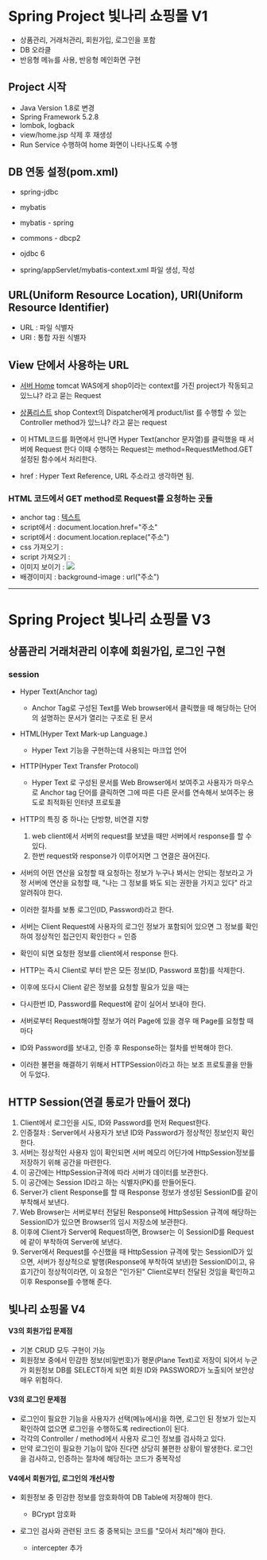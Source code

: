 # Spring Project 빛나리 쇼핑몰 V1
* 상품관리, 거래처관리, 회원가입, 로그인을 포함
* DB 오라클
* 반응형 메뉴를 사용, 반응형 메인화면 구현

## Project 시작
* Java Version 1.8로 변경
* Spring Framework 5.2.8
* lombok, logback
* view/home.jsp 삭제 후 재생성
* Run Service 수행하여 home 화면이 나타나도록 수행

## DB 연동 설정(pom.xml)
* spring-jdbc
* mybatis
* mybatis - spring
* commons - dbcp2
* ojdbc 6

* spring/appServlet/mybatis-context.xml 파일 생성, 작성

## URL(Uniform Resource Location), URI(Uniform Resource Identifier)
* URL : 파일 식별자
* URI : 통합 자원 식별자

## View 단에서 사용하는 URL
* <a href="http://localhost:8080/shop/">서버 Home</a>
tomcat WAS에게 shop이라는 context를 가진 project가 작동되고 있느냐? 라고 묻는 Request

* <a href="http://localhost:8080/shop/list">상품리스트</a>
shop Context의 Dispatcher에게 product/list 를 수행할 수 있는 Controller method가 있느냐? 라고
묻는 request

* 이 HTML코드를 화면에서 만나면 Hyper Text(anchor 문자열)를 클릭했을 때 서버에 Request 한다
이때 수행하는 Request는 method=RequestMethod.GET 설정된 함수에서 처리한다.

* href : Hyper Text Reference, URL 주소라고 생각하면 됨.

### HTML 코드에서 GET method로 Request를 요청하는 곳들
* anchor tag : <a href="주소">텍스트</a>
* script에서 : document.location.href="주소"
* script에서 : document.location.replace("주소")
* css 가져오기 : <link rel="stylesheet" href="주소">
* script 가져오기 : <script src="주소"></script>
* 이미지 보이기 : <img src="주소"/>
* 배경이미지 : background-image : url("주소")

***
# Spring Project 빛나리 쇼핑몰 V3

## 상품관리 거래처관리 이후에 회원가입, 로그인 구현

### session
* Hyper Text(Anchor tag)
	* Anchor Tag로 구성된 Text를 Web browser에서 클릭했을 때
	해당하는 단어의 설명하는 문서가 열리는 구조로 된 문서

* HTML(Hyper Text Mark-up Language.)
	* Hyper Text 기능을 구현하는데 사용되는 마크업 언어
	
* HTTP(Hyper Text Transfer Protocol)
	* Hyper Text 로 구성된 문서를 Web Browser에서 보여주고
	사용자가 마우스로 Anchor tag 단어를 클릭하면 그에 따른 다른 문서를
	연속해서 보여주는 용도로 최적화된 인터넷 프로토콜

* HTTP의 특징 중 하나는 단방향, 비연결 지향
	1. web client에서 서버의 request를 보냈을 때만 서버에서 response를 할 수 있다.
	2. 한번 request와 response가 이루어지면 그 연결은 끊어진다.

* 서버의 어떤 연산을 요청할 때 요청하는 정보가 누구나 봐서는 안되는 정보라고 가정
서버에 연산을 요청할 때, "나는 그 정보를 봐도 되는 권한을 가지고 있다" 라고 알려줘야 한다.

* 이러한 절차를 보통 로그인(ID, Password)라고 한다.

* 서버는 Client Request에 사용자의 로그인 정보가 포함되어 있으면 그 정보를 확인하여
정상적인 접근인지 확인한다 = 인증

* 확인이 되면 요청한 정보를 client에서 response 한다.

* HTTP는 즉시 Client로 부터 받은 모든 정보(ID, Password 포함)를 삭제한다.

* 이후에 또다시 Client 같은 정보를 요청할 필요가 있을 때는
* 다시한번 ID, Password를 Request에 같이 실어서 보내야 한다.
* 서버로부터 Request해야할 정보가 여러 Page에 있을 경우 매 Page를 요청할 때마다
* ID와 Password를 보내고, 인증 후 Response하는 절차를 반복해야 한다.
* 이러한 불편을 해결하기 위해서 HTTPSession이라고 하는 보조 프로토콜을 만들어 두었다.

## HTTP Session(연결 통로가 만들어 졌다)
1. Client에서 로그인을 시도, ID와 Password를 먼저 Request한다.
2. 인증절차 : Server에서 사용자가 보낸 ID와 Password가 정상적인 정보인지 확인한다.
3. 서버는 정상적인 사용자 임이 확인되면 서버 메모리 어딘가에 HttpSession정보를
	저장하기 위해 공간을 마련한다.
4. 이 공간에는 HttpSession규격에 따라 서버가 데이터를 보관한다.
5. 이 공간에는 Session ID라고 하는 식별자(PK)를 만들어둔다.
6. Server가 client Response를 할 때 Response 정보가 생성된 SessionID를 같이 부착해서 보낸다.
7. Web Browser는 서버로부터 전달된 Response에 HttpSession 규격에 해당하는 SessionID가 있으면
	Browser의 임시 저장소에 보관한다.
8. 이후에 Client가 Server에 Request하면, Browser는 이 SessionID를 Request에 같이 부착하여
	Server에 보낸다.
9. Server에서 Request를 수신했을 때 HttpSession 규격에 맞는 SessionID가 있으면,
	서버가 정상적으로 발행(Response에 부착하여 보낸)한 SessionID이고, 유효기간이
	정상적이라면, 이 요청은 "인가된" Client로부터 전달된 것임을 확인하고 이후 Response를 수행해 준다.
	

## 빛나리 쇼핑몰 V4
#### V3의 회원가입 문제점
* 기본 CRUD 모두 구현이 가능
* 회원정보 중에서 민감한 정보(비밀번호)가 평문(Plane Text)로 저장이 되어서
  누군가 회원정보 DB를 SELECT하게 되면 회원 ID와 PASSWORD가 노출되어 보안상 매우 위험하다.

#### V3의 로그인 문제점
* 로그인이 필요한 기능을 사용자가 선택(메뉴에서)을 하면, 로그인 된 정보가 있는지 확인하여
없으면 로그인을 수행하도록 redirection이 된다.
* 각각의 Controller / method에서 사용자 로그인 정보를 검사하고 있다.
* 만약 로그인이 필요한 기능이 많아 진다면 상당히 불편한 상황이 발생한다.
로그인을 검사하고, 인증하는 절차에 해당하는 코드가 중복작성

#### V4에서 회원가입, 로그인의 개선사항
* 회원정보 중 민감한 정보를 암호화하여 DB Table에 저장해야 한다.
	- BCrypt 암호화
	
* 로그인 검사와 관련된 코드 중 중복되는 코드를 "모아서 처리"해야 한다.
	- intercepter 추가